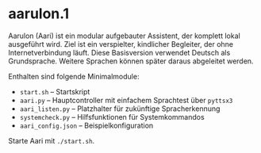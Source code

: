 # aarulon.1

Aarulon (Aari) ist ein modular aufgebauter Assistent, der komplett lokal
ausgeführt wird. Ziel ist ein verspielter, kindlicher Begleiter, der ohne
Internetverbindung läuft. Diese Basisversion verwendet Deutsch als
Grundsprache. Weitere Sprachen können später daraus abgeleitet werden.

Enthalten sind folgende Minimalmodule:

- `start.sh` – Startskript
- `aari.py` – Hauptcontroller mit einfachem Sprachtest über `pyttsx3`
- `aari_listen.py` – Platzhalter für zukünftige Spracherkennung
- `systemcheck.py` – Hilfsfunktionen für Systemkommandos
- `aari_config.json` – Beispielkonfiguration

Starte Aari mit `./start.sh`.
